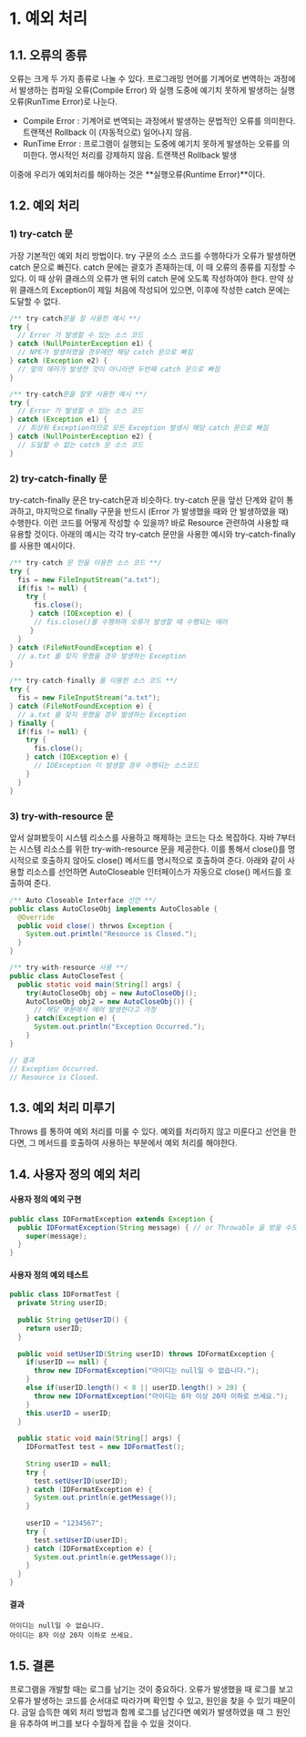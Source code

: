 # 1. 예외 처리

## 1.1. 오류의 종류
오류는 크게 두 가지 종류로 나눌 수 있다. 프로그래밍 언어를 기계어로 변역하는 과정에서 발생하는 컴파일 오류(Compile Error) 와 실행 도중에 예기치 못하게 발생하는 실행 오류(RunTime Error)로 나눈다. 
- Compile Error : 기계어로 번역되는 과정에서 발생하는 문법적인 오류를 의미한다. 트랜잭션 Rollback 이 (자동적으로) 일어나지 않음.
- RunTime Error : 프로그램이 실행되는 도중에 예기치 못하게 발생하는 오류를 의미한다. 명시적인 처리를 강제하지 않음. 트랜잭션 Rollback 발생

이중에 우리가 예외처리를 해야하는 것은 **실행오류(Runtime Error)**이다.

## 1.2. 예외 처리

### 1) try-catch 문
가장 기본적인 예외 처리 방법이다. try 구문의 소스 코드를 수행하다가 오류가 발생하면 catch 문으로 빠진다. catch 문에는 괄호가 존재하는데, 이 때 오류의 종류를 지정할 수 있다. 이 때 상위 클래스의 오류가 맨 뒤의 catch 문에 오도록 작성하여야 한다. 만약 상위 클래스의 Exception이 제일 처음에 작성되어 있으면, 이후에 작성한 catch 문에는 도달할 수 없다.

```java
/** try-catch문을 잘 사용한 예시 **/
try { 
  // Error 가 발생할 수 있는 소스 코드
} catch (NullPointerException e1) {  
  // NPE가 발생하였을 경우에만 해당 catch 문으로 빠짐
} catch (Exception e2) {
  // 앞의 에러가 발생한 것이 아니라면 두번째 catch 문으로 빠짐
}

/** try-catch문을 잘못 사용한 예시 **/
try { 
  // Error 가 발생할 수 있는 소스 코드
} catch (Exception e1) {  
  // 최상위 Exception이므로 모든 Exception 발생시 해당 catch 문으로 빠짐
} catch (NullPointerException e2) {
  // 도달할 수 없는 catch 문 소스 코드
}
```

### 2) try-catch-finally 문
try-catch-finally 문은 try-catch문과 비슷하다. try-catch 문을 앞선 단계와 같이 통과하고, 마지막으로 finally 구문을 반드시 (Error 가 발생했을 때와 안 발생하였을 때) 수행한다. 이런 코드를 어떻게 작성할 수 있을까? 바로 Resource 관련하여 사용할 때 유용할 것이다. 아래의 예시는 각각 try-catch 문만을 사용한 예시와 try-catch-finally를 사용한 예시이다.

```java
/** try-catch 문 만을 이용한 소스 코드 **/
try {
  fis = new FileInputStream("a.txt");
  if(fis != null) {
    try {
      fis.close();
     } catch (IOException e) {
      // fis.close()를 수행하며 오류가 발생할 때 수행되는 에러
     }
  }
} catch (FileNotFoundException e) {
  // a.txt 를 찾지 못했을 경우 발생하는 Exception
}
```

```java
/** try-catch-finally 를 이용한 소스 코드 **/
try {
  fis = new FileInputStream("a.txt");
} catch (FileNotFoundException e) {
  // a.txt 를 찾지 못했을 경우 발생하는 Exception
} finally {
  if(fis != null) {
    try {
      fis.close();
    } catch (IOException e) {
      // IOException 이 발생할 경우 수행되는 소스코드
    }
  }
}
```

### 3) try-with-resource 문
앞서 살펴봤듯이 시스템 리소스를 사용하고 해제하는 코드는 다소 복잡하다. 자바 7부터는 시스템 리소스를 위한 try-with-resource 문을 제공한다. 이를 통해서 close()를 명시적으로 호출하지 않아도 close() 메서드를 명시적으로 호출하여 준다. 아래와 같이 사용할 리소스를 선언하면 AutoCloseable 인터페이스가 자동으로 close() 메서드를 호출하여 준다.

```java
/** Auto Closeable Interface 선언 **/
public class AutoCloseObj implements AutoClosable {
  @Override
  public void close() thrwos Exception {
    System.out.println("Resource is Closed.");
  }
}
```

```java
/** try-with-resource 사용 **/
public class AutoCloseTest {
  public static void main(String[] args) {
    try(AutoCloseObj obj = new AutoCloseObj();
    AutoCloseObj obj2 = new AutoCloseObj()) {
      // 해당 부분에서 에러 발생한다고 가정
    } catch(Exception e) {
      System.out.println("Exception Occurred.");
    }
}

// 결과 
// Exception Occurred.
// Resource is Closed.
```
## 1.3. 예외 처리 미루기
Throws 를 통하여 예외 처리를 미룰 수 있다. 예외를 처리하지 않고 미룬다고 선언을 한다면, 그 메서드를 호출하여 사용하는 부분에서 예외 처리를 해야한다. 

## 1.4. 사용자 정의 예외 처리

#### 사용자 정의 예외 구현
```java 
public class IDFormatException extends Exception {
  public IDFormatException(String message) { // or Throwable 을 받을 수도 있음.
    super(message);
  }
}
```

#### 사용자 정의 예외 테스트
```java
public class IDFormatTest {
  private String userID;
  
  public String getUserID() {
    return userID;
  }
  
  public void setUserID(String userID) throws IDFormatException {
    if(userID == null) {
      throw new IDFormatException("아이디는 null일 수 없습니다.");
    }
    else if(userID.length() < 8 || userID.length() > 20) {
      throw new IDFormatException("아이디는 8자 이상 20자 이하로 쓰세요.");
    }
    this.userID = userID;
  }
  
  public static void main(String[] args) {
    IDFormatTest test = new IDFormatTest();
    
    String userID = null;
    try {
      test.setUserID(userID);
    } catch (IDFormatException e) {
      System.out.println(e.getMessage());
    }
    
    userID = "1234567";
    try {
      test.setUserID(userID);
    } catch (IDFormatException e) {
      System.out.println(e.getMessage());
    }
  }
}
```

#### 결과
```
아이디는 null일 수 없습니다.
아이디는 8자 이상 20자 이하로 쓰세요.
```

## 1.5. 결론
프로그램을 개발할 때는 로그를 남기는 것이 중요하다. 오류가 발생했을 때 로그를 보고 오류가 발생하는 코드를 순서대로 따라가며 확인할 수 있고, 원인을 찾을 수 있기 때문이다. 금일 습득한 예외 처리 방법과 함께 로그를 남긴다면 예외가 발생하였을 때 그 원인을 유추하여 버그를 보다 수월하게 잡을 수 있을 것이다.







